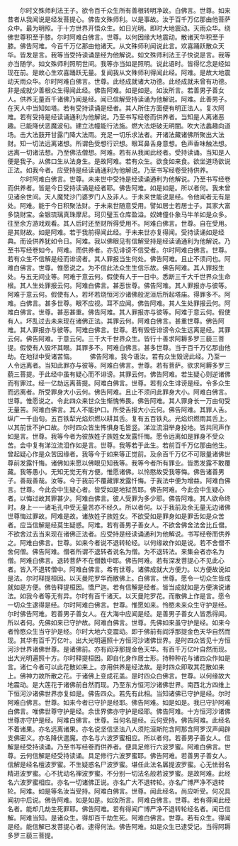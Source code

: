 <!-- { "loadSidebar": true } -->
　　尔时文殊师利法王子。欲令百千众生所有善根转明净故。白佛言。世尊。如来昔者从我闻说是经发菩提心。佛告文殊师利。以是事故。汝于百千万亿那由他菩萨众中。最为明照。于十方世界开悟众生。如日光明。即时大地震动。天雨众华。绕佛世尊积至于膝。尔时阿难白佛言。世尊。以何因缘大地震动。散诸天华积至于膝。佛告阿难。今百千万亿那由他诸天。从文殊师利闻说此言。欢喜踊跃散众天华。皆发是言。我等当受持读诵是经为他解说。如文殊师利法王子快说是言。我等亦当随学。如文殊师利照明世间。我等亦当如是照明。说此语时。皆得忆念是经如现在前。是故心生欢喜踊跃无量。复闻我从文殊师利得闻此经。阿难。是故大地震动天雨众华。尔时阿难白佛言。世尊。此经成就诸大功德。此经成就未曾有功德。非是成就少善根众生得闻此经。佛告阿难。如是如是。如汝所言。若善男子善女人。供养无量百千诸佛乃闻是经。闻已信解受持读诵为他解说。阿难。此善男子。在天人中当知如塔。若有受持读诵是经者。其人所住方面便有明正法人。复次阿难。若有受持是经读诵通利为他解说。乃至书写经卷而供养者。当知是人离诸恶趣。已能降伏恶魔波旬。建立法幢能行法施。燃大法炬破无明闇。吹大法蠡趣向道场。击大法鼓开甘露门降大法雨。充足一切乐求法者。开诸法藏诸佛所聚出大法财。知一切法远离诸想。所谓色受想行识想。眼耳鼻舌身意想。色声香味触法想。远离一切诸法想。乃至佛法僧想。阿难。若有从我闻此经者。受持读诵。当知是人便是我子。从佛口生从法身生。是故阿难。若有众生。欲食如来食。欲坐道场欲说正法。如我今者。应受持是经读诵通利为他解说。乃至书写经卷受持供养。
　　尔时阿难白佛言。世尊。未来世中受持是经读诵通利为他解说。乃至书写经卷而供养者。皆是今日受持读诵是经者耶。佛告阿难。如是如是。所以者何。我未曾见诸余世间。天人魔梵沙门婆罗门人及非人。于未来世能说是经。令他闻者无有是处。阿难。能于今日积聚法财。于未来世随意受用。譬如居士若居士子。其家大富多饶财宝。金银琉璃真珠摩尼。珂贝璧玉仓库盈溢。奴婢僮仆象马牛羊如是众多。往至余方游戏观看。其人后时还至财所得受用不。阿难白佛言。世尊。自在受用。是其财故。如是阿难。若于我前得闻此经。于未来世亦复得闻。受持读诵如是经典。而设供养犹如令日。阿难。我以佛眼见有信解受持是经读诵通利为他解说。乃至书写经卷如今。阿难。而供养者。亦见诽谤不信受者。尔时阿难白佛言。世尊。若有众生不信解是经而诽谤者。其人罪报当生何处。佛告阿难。且止不须问也。阿难白佛言。世尊。惟愿说之。为不信此法众生生信乐故。佛告阿难。其人罪报生处。与五无间业等。阿难于意云何。假使有人于一日中。悉断三千大千世界众生命根。其人生处罪报云何。阿难白佛言。甚恶世尊。佛告阿难。其人罪报亦与彼等。阿难于意云何。假使有人。若坏若烧恒河沙诸佛般泥洹后所起塔庙。得罪多不。阿难。白佛言。甚多世尊。眼不应视。耳不应闻。佛告阿难。其人生处罪报云何。阿难白佛言。世尊。甚恶甚重。佛告阿难。其人罪报亦与彼等。阿难于意云何。假使有人。坏乱过去未来现在诸佛正法。其罪云何。阿难白佛言。甚重世尊。佛告阿难。其人罪报亦与彼等。阿难白佛言。世尊。若有毁呰诽谤令众生远离是经。其罪云何。佛告阿难。于意云何。三千大千世界众生。皆行十善求阿耨多罗三藐三菩提。假使有人毁坏其眼。其罪多不。阿难白佛言。甚多世尊。当于百千万亿那由他劫。在地狱中受诸苦恼。
　　佛告阿难。我今语汝。若有众生毁谤此经。乃至一人令远离者。当知此罪亦与彼等。阿难白佛言。世尊。若有菩萨。欲求阿耨多罗三藐三菩提。于此经中虽有疑心而不诽谤。其罪云何。佛告阿难。若生疑心则逆诸佛而有罪过。经一亿劫远离菩提。阿难白佛言。世尊。若有众生诽谤是经。令多众生而远离者。所受罪身大小云何。佛告阿难。且止不须问此罪身大小。阿难白佛言。世尊。惟愿说之。令此四众来世众生惭愧怖畏。佛告阿难。其人罪身长一万由旬受无量苦。阿难白佛言。其人不能护口。所受舌报大小云何。佛告阿难。其罪人舌。纵广一千由旬。五百铁犁光焰炽燃以耕其舌。复有五百铁丸。光焰炽燃雨其舌上。以其前世不护口故。尔时四众皆生怖惧身毛皆竖。涕泣流泪举身投地。皆共同声作如是言。世尊。我等今者为彼族姓子族姓女发露忏悔。愿令远离如是罪身不受众苦。会中复有涕泣流泪作如是言。世尊。我等若于此生。若前百千万亿那由他生。曾起疑心作是众苦因缘者。我等今于如来等正觉前。及余百千万亿不可限量诸佛世尊前发露忏悔。诸佛如来愿以佛眼见知我等。我等今者所有罪业。皆悉发露不敢覆藏。我等愚小。无知无觉无有方便。惟愿诸佛。以怜愍故受我等悔。佛告诸善男子。善哉善哉。汝等。今于我前不覆藏罪发露忏悔。于我法中便为增益。阿难白佛言。世尊。今此会中生疑心者。皆受如是地狱苦耶。佛告阿难。今此会中生疑心者。以悔过故其罪甚少。阿难白佛言。彼人受罪为多少耶。佛告阿难。其人欲命终时。身上一一诸毛孔中受无量苦亦不经久。所以者何。以于我前及余无量无边诸佛世尊悔过罪故。阿难是故。诸族姓子族姓女。不欲受如是罪身如是罪舌如是众苦者。应当信解是经莫生疑惑。阿难。若有善男子善女人。不欲舍佛舍法舍比丘僧。不欲舍过去当来现在诸佛正法者。应受持是经读诵通利为他解说。书写经卷而供养之。阿难白佛言。世尊。如来今者说不退转轮经。以何缘故作如是说。若不舍僧不舍何僧。佛告阿难。僧者所谓不退转者说名为僧。为不退转法。来集会者亦名为僧。阿难白佛言。退转菩萨不在僧数中耶。佛告阿难。若有深发菩提心不见此心者。皆入不退转僧中。阿难白佛言。希有世尊。诸佛成就大方便力。以方便故说如是法。尔时释提桓因。以天曼陀罗华而散佛上。白佛言。世尊。愿令一切众生皆成就如是方便。佛告释提桓因。憍尸迦。若有信解是经者。皆当成就如是方便演说诸法。如我今者等无有异。尔时有百千诸天。以天曼陀罗花。而散佛上作是言。愿令一切众生逮得是经。尔时阿难白佛言。世尊。惟愿如来。怜愍未来众生守护是经。尔时佛告阿难。若善男子善女人。在大海中应闻是经。是善男子善女人皆悉得闻。所以者何。先佛如来已守护故。阿难白佛言。世尊。先佛如来虽守护是经。如来今者怜愍众生当守护是经。尔时大地六变震动。即于佛前有阎浮那提金色天华自然而现。其华有百千万亿叶。出大光明遍照十方恒河沙诸佛世界。是时四众皆见十方恒河沙世界诸佛世尊。是诸佛前。亦有阎浮那提金色天华。有百千万亿叶自然而现。出大光明遍照十方。尔时释提桓因。即自化身作居士形。持种种花与诸四众作如是言。诸仁今者可以此花散如来上。亦用供养是经法故。是时四众即取其花散如来上。佛神力故所散之花。于诸佛上变成花盖。是时四众白佛言。世尊。以何缘故大地震动。是大莲花于诸佛前自然而现。乃至东方恒河沙诸佛世界。南西北方四维上下恒河沙诸佛世界亦复如是。佛告四众。若先有此相。当知诸佛已守护是经。尔时阿难白佛言。世尊。如来今者已守护是经耶。佛告阿难。如是如是。我已守护阿难白佛言。唯佛世尊守护是经。余世界佛亦守护是经耶。佛告阿难。十方恒河沙诸佛世尊亦守护是经。阿难白佛言。世尊。当何名是经。云何受持。佛告阿难。此经名不着诸果。亦名远离诸果。亦名说坚信坚法八人须陀洹斯陀含阿那含阿罗汉声闻辟支佛密义。亦名降伏遣魔。亦名与六波罗蜜相应。所以者何。若善男子善女人。信解是经受持读诵。乃至书写经卷而供养者。便具足修行六波罗蜜。阿难白佛言。世尊。云何信解是经受持读诵。具足修行六波罗蜜耶。佛告阿难。若善男子善女人。信解是经名檀波罗蜜。不生疑惑名尸波罗蜜。堪任此法名羼提波罗蜜。心无怯弱名精进波罗蜜。心不扰动名禅波罗蜜。不分别一切法名般若波罗蜜。是故阿难。此经名六波罗蜜相应。亦名一切诸佛正说。亦名广大不退转轮。亦名广博严净不退转轮。阿难。如是等名汝当受持。阿难白佛言。世尊。闻此经名。尚应听受。何况具闻初中后说。佛告阿难。如是如是。如汝所言。阿难白佛言。世尊。若有得闻此经名者。能却几劫生死罪耶。佛告阿难。若有得闻广博严净不退转轮经名者。闻已信解。阿难当知。是诸众生。得却百千劫生死。阿难白佛言。世尊。若有众生。得闻是经。能信解已发菩提心者。逮得何法。佛告阿难。如是众生已逮受记。当得阿耨多罗三藐三菩提。
